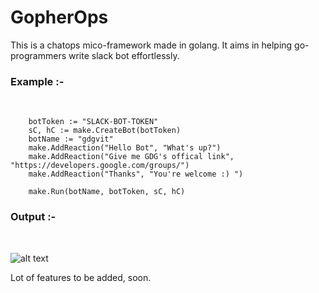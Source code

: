 # GopherOps
This is a chatops mico-framework made in golang. 
It aims in helping go-programmers write slack bot effortlessly.

<h3> Example :- </h3> <br/>

```
  	botToken := "SLACK-BOT-TOKEN"
	sC, hC := make.CreateBot(botToken)
	botName := "gdgvit"
	make.AddReaction("Hello Bot", "What's up?")
	make.AddReaction("Give me GDG's offical link", "https://developers.google.com/groups/")
	make.AddReaction("Thanks", "You're welcome :) ")

	make.Run(botName, botToken, sC, hC)
```

<h3>Output :- </h3> <br />

![alt text](https://github.com/UjjwalAyyangar/GopherOps/blob/master/screenshot.png)


Lot of features to be added, soon.

